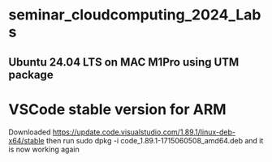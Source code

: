 # seminar_cloudcomputing_2024_Labs




## Ubuntu 24.04 LTS on MAC M1Pro using UTM package

# VSCode stable version for ARM
Downloaded https://update.code.visualstudio.com/1.89.1/linux-deb-x64/stable
then run sudo dpkg -i code_1.89.1-1715060508_amd64.deb and it is now working again
